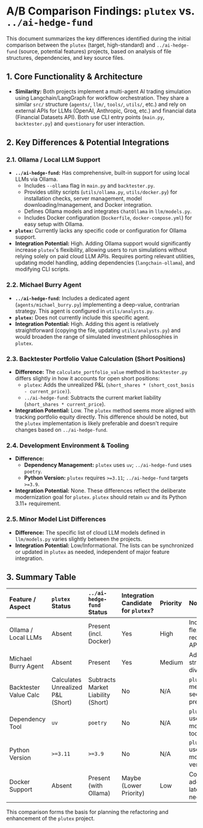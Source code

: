 # A/B Comparison Findings: `plutex` vs. `../ai-hedge-fund`

This document summarizes the key differences identified during the initial comparison between the `plutex` (target, high-standard) and `../ai-hedge-fund` (source, potential features) projects, based on analysis of file structures, dependencies, and key source files.

## 1. Core Functionality & Architecture

- **Similarity:** Both projects implement a multi-agent AI trading simulation using Langchain/LangGraph for workflow orchestration. They share a similar `src/` structure (`agents/`, `llm/`, `tools/`, `utils/`, etc.) and rely on external APIs for LLMs (OpenAI, Anthropic, Groq, etc.) and financial data (Financial Datasets API). Both use CLI entry points (`main.py`, `backtester.py`) and `questionary` for user interaction.

## 2. Key Differences & Potential Integrations

### 2.1. Ollama / Local LLM Support

- **`../ai-hedge-fund`:** Has comprehensive, built-in support for using local LLMs via Ollama.
    - Includes `--ollama` flag in `main.py` and `backtester.py`.
    - Provides utility scripts (`utils/ollama.py`, `utils/docker.py`) for installation checks, server management, model downloading/management, and Docker integration.
    - Defines Ollama models and integrates `ChatOllama` in `llm/models.py`.
    - Includes Docker configuration (`Dockerfile`, `docker-compose.yml`) for easy setup with Ollama.
- **`plutex`:** Currently lacks any specific code or configuration for Ollama support.
- **Integration Potential:** High. Adding Ollama support would significantly increase `plutex`'s flexibility, allowing users to run simulations without relying solely on paid cloud LLM APIs. Requires porting relevant utilities, updating model handling, adding dependencies (`langchain-ollama`), and modifying CLI scripts.

### 2.2. Michael Burry Agent

- **`../ai-hedge-fund`:** Includes a dedicated agent (`agents/michael_burry.py`) implementing a deep-value, contrarian strategy. This agent is configured in `utils/analysts.py`.
- **`plutex`:** Does not currently include this specific agent.
- **Integration Potential:** High. Adding this agent is relatively straightforward (copying the file, updating `utils/analysts.py`) and would broaden the range of simulated investment philosophies in `plutex`.

### 2.3. Backtester Portfolio Value Calculation (Short Positions)

- **Difference:** The `calculate_portfolio_value` method in `backtester.py` differs slightly in how it accounts for open short positions:
    - `plutex`: Adds the unrealized P&L (`short_shares * (short_cost_basis - current_price)`).
    - `../ai-hedge-fund`: Subtracts the current market liability (`short_shares * current_price`).
- **Integration Potential:** Low. The `plutex` method seems more aligned with tracking portfolio equity directly. This difference should be noted, but the `plutex` implementation is likely preferable and doesn't require changes based on `../ai-hedge-fund`.

### 2.4. Development Environment & Tooling

- **Difference:**
    - **Dependency Management:** `plutex` uses `uv`; `../ai-hedge-fund` uses `poetry`.
    - **Python Version:** `plutex` requires `>=3.11`; `../ai-hedge-fund` targets `>=3.9`.
- **Integration Potential:** None. These differences reflect the deliberate modernization goal for `plutex`. `plutex` should retain `uv` and its Python 3.11+ requirement.

### 2.5. Minor Model List Differences

- **Difference:** The specific list of cloud LLM models defined in `llm/models.py` varies slightly between the projects.
- **Integration Potential:** Low/Informational. The lists can be synchronized or updated in `plutex` as needed, independent of major feature integration.

## 3. Summary Table

| Feature / Aspect        | `plutex` Status                     | `../ai-hedge-fund` Status                | Integration Candidate for `plutex`? | Priority | Notes                                      |
| :---------------------- | :---------------------------------- | :------------------------------------ | :---------------------------------- | :------- | :----------------------------------------- |
| Ollama / Local LLMs   | Absent                              | Present (incl. Docker)                | Yes                                 | High     | Increases flexibility, reduces API costs |
| Michael Burry Agent   | Absent                              | Present                               | Yes                                 | Medium   | Adds strategy diversity                  |
| Backtester Value Calc | Calculates Unrealized P&L (Short) | Subtracts Market Liability (Short)  | No                                  | N/A      | `plutex` method seems preferable         |
| Dependency Tool       | `uv`                                | `poetry`                              | No                                  | N/A      | `plutex` uses modern tool              |
| Python Version        | `>=3.11`                            | `>=3.9`                               | No                                  | N/A      | `plutex` uses modern version           |
| Docker Support        | Absent                              | Present (with Ollama)                 | Maybe (Lower Priority)              | Low      | Could be added later if needed           |

This comparison forms the basis for planning the refactoring and enhancement of the `plutex` project.
